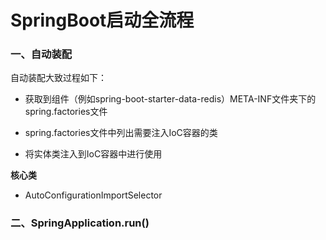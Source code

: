 # SpringBoot启动全流程

### 一、自动装配
自动装配大致过程如下：

+ 获取到组件（例如spring-boot-starter-data-redis）META-INF文件夹下的spring.factories文件

+ spring.factories文件中列出需要注入IoC容器的类

+ 将实体类注入到IoC容器中进行使用

**核心类**
+ AutoConfigurationImportSelector

### 二、SpringApplication.run()